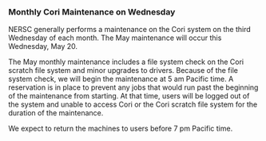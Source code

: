 ### Monthly Cori Maintenance on Wednesday

NERSC generally performs a maintenance on the Cori system on the third
Wednesday of each month. The May maintenance will occur this Wednesday, May 20.

The May monthly maintenance includes a file system check on the Cori scratch 
file system and minor upgrades to drivers. Because of the file system check, we 
will begin the maintenance at 5 am Pacific time. A reservation is in place to 
prevent any jobs that would run past the beginning of the maintenance from 
starting. At that time, users will be logged out of the system and unable to 
access Cori or the Cori scratch file system for the duration of the maintenance.

We expect to return the machines to users before 7 pm Pacific time.

